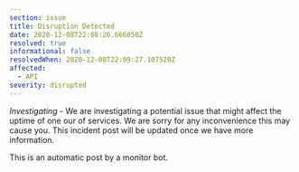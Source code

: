 ```yaml
---
section: issue
title: Disruption Detected
date: 2020-12-08T22:08:26.666850Z
resolved: true
informational: false
resolvedWhen: 2020-12-08T22:09:27.107520Z
affected:
  - API
severity: disrupted
---
```

*Investigating* - We are investigating a potential issue that might affect the uptime of one our of services. We are sorry for any inconvenience this may cause you. This incident post will be updated once we have more information.

This is an automatic post by a monitor bot.
        